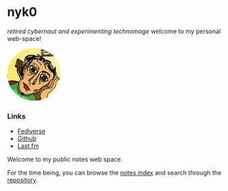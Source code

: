 # nyk0
*retired cybernaut and experimenting technomage*
welcome to my personal web-space!

<img style="border-radius:80px;" src="site/img/profile.jpg" />

### Links
* [Fediverse](https://octodon.social/@nicksiv)
* [Github](https://github.com/nicksiv)
* [Last.fm](https://www.last.fm/user/nicksiv)

Welcome to my public notes web space.

For the time being, you can browse the [notes index](https://nicksiv.github.io/index/index) and search through the [repository](https://github.com/nicksiv/nicksiv.github.io/tree/main/zk).
